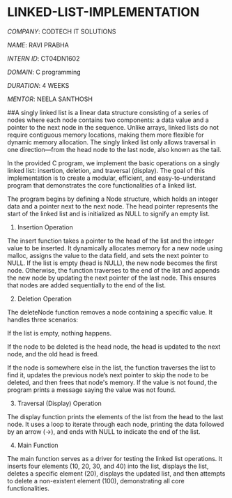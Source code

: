 # LINKED-LIST-IMPLEMENTATION

*COMPANY*: CODTECH IT SOLUTIONS

*NAME*: RAVI PRABHA

*INTERN ID*: CT04DN1602

*DOMAIN*: C programming

*DURATION*: 4 WEEKS

*MENTOR*: NEELA SANTHOSH

##A singly linked list is a linear data structure consisting of a series of nodes where each node contains two components: a data value and a pointer to the next node in the sequence. Unlike arrays, linked lists do not require contiguous memory locations, making them more flexible for dynamic memory allocation. The singly linked list only allows traversal in one direction—from the head node to the last node, also known as the tail.

In the provided C program, we implement the basic operations on a singly linked list: insertion, deletion, and traversal (display). The goal of this implementation is to create a modular, efficient, and easy-to-understand program that demonstrates the core functionalities of a linked list.

The program begins by defining a Node structure, which holds an integer data and a pointer next to the next node. The head pointer represents the start of the linked list and is initialized as NULL to signify an empty list.

1. Insertion Operation

The insert function takes a pointer to the head of the list and the integer value to be inserted. It dynamically allocates memory for a new node using malloc, assigns the value to the data field, and sets the next pointer to NULL. If the list is empty (head is NULL), the new node becomes the first node. Otherwise, the function traverses to the end of the list and appends the new node by updating the next pointer of the last node. This ensures that nodes are added sequentially to the end of the list.

2. Deletion Operation

The deleteNode function removes a node containing a specific value. It handles three scenarios:

If the list is empty, nothing happens.

If the node to be deleted is the head node, the head is updated to the next node, and the old head is freed.

If the node is somewhere else in the list, the function traverses the list to find it, updates the previous node’s next pointer to skip the node to be deleted, and then frees that node's memory. If the value is not found, the program prints a message saying the value was not found.


3. Traversal (Display) Operation

The display function prints the elements of the list from the head to the last node. It uses a loop to iterate through each node, printing the data followed by an arrow (->), and ends with NULL to indicate the end of the list.

4. Main Function

The main function serves as a driver for testing the linked list operations. It inserts four elements (10, 20, 30, and 40) into the list, displays the list, deletes a specific element (20), displays the updated list, and then attempts to delete a non-existent element (100), demonstrating all core functionalities.
